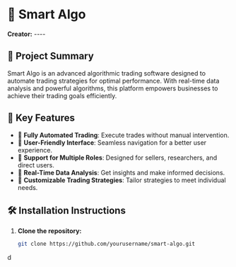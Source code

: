 # 🌟 Smart Algo

**Creator:** ----

## 📜 Project Summary

Smart Algo is an advanced algorithmic trading software designed to automate trading strategies for optimal performance. With real-time data analysis and powerful algorithms, this platform empowers businesses to achieve their trading goals efficiently.

## 🔑 Key Features

- 🔹 **Fully Automated Trading**: Execute trades without manual intervention.
- 🔹 **User-Friendly Interface**: Seamless navigation for a better user experience.
- 🔹 **Support for Multiple Roles**: Designed for sellers, researchers, and direct users.
- 🔹 **Real-Time Data Analysis**: Get insights and make informed decisions.
- 🔹 **Customizable Trading Strategies**: Tailor strategies to meet individual needs.

## 🛠️ Installation Instructions

1. **Clone the repository:**
   ```bash
   git clone https://github.com/yourusername/smart-algo.git
d